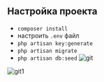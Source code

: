 
## Настройка проекта
- `composer install`
- настроить `.env` файл
- `php artisan key:generate`
- `php artisan migrate`
- `php artisan db:seed`
![git](https://user-images.githubusercontent.com/40661937/57198015-bed58880-6f76-11e9-8c17-1d8d301c813c.png)



![git1](https://user-images.githubusercontent.com/40661937/57198100-9437ff80-6f77-11e9-99b1-a441b6393e2d.png)
